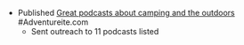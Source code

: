 - Published [Great podcasts about camping and the outdoors](https://adventureite.com/outdoors/great-podcasts-about-camping-and-the-outdoors/) #Adventureite.com
	- Sent outreach to 11 podcasts listed